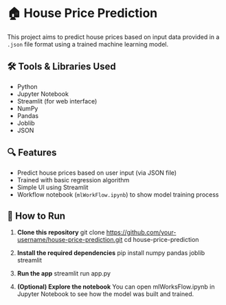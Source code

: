 # 🏠 House Price Prediction

This project aims to predict house prices based on input data provided in a `.json` file format using a trained machine learning model.

## 🛠️ Tools & Libraries Used
- Python
- Jupyter Notebook
- Streamlit (for web interface)
- NumPy
- Pandas
- Joblib
- JSON

## 🔍 Features
- Predict house prices based on user input (via JSON file)
- Trained with basic regression algorithm
- Simple UI using Streamlit
- Workflow notebook (`mlWorkFlow.ipynb`) to show model training process

## 🚀 How to Run
1. **Clone this repository**
git clone https://github.com/your-username/house-price-prediction.git
cd house-price-prediction

2. **Install the required dependencies**
pip install numpy pandas joblib streamlit

3. **Run the app**
streamlit run app.py

4. **(Optional) Explore the notebook**
You can open mlWorksFlow.ipynb in Jupyter Notebook to see how the model was built and trained.

